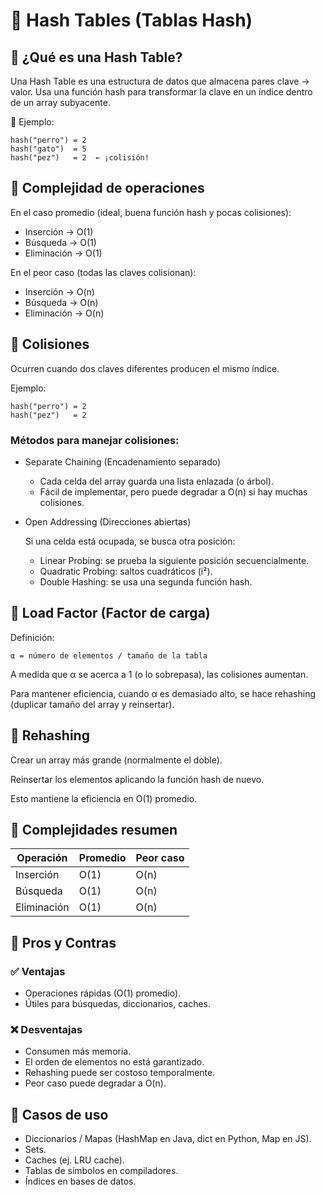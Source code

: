 # 📘 Hash Tables (Tablas Hash)

## 🔹 ¿Qué es una Hash Table?

Una Hash Table es una estructura de datos que almacena pares clave → valor.
Usa una función hash para transformar la clave en un índice dentro de un array subyacente.

📌 Ejemplo:

```
hash("perro") = 2
hash("gato")  = 5
hash("pez")   = 2  ← ¡colisión!
```

## 🔹 Complejidad de operaciones

En el caso promedio (ideal, buena función hash y pocas colisiones):

* Inserción → O(1)
* Búsqueda → O(1)
* Eliminación → O(1)

En el peor caso (todas las claves colisionan):

* Inserción → O(n)
* Búsqueda → O(n)
* Eliminación → O(n)

## 🔹 Colisiones

Ocurren cuando dos claves diferentes producen el mismo índice.

Ejemplo:

```
hash("perro") = 2
hash("pez")   = 2
```

### Métodos para manejar colisiones:

* Separate Chaining (Encadenamiento separado) 

  * Cada celda del array guarda una lista enlazada (o árbol).
  * Fácil de implementar, pero puede degradar a O(n) si hay muchas colisiones.

* Open Addressing (Direcciones abiertas)

  Si una celda está ocupada, se busca otra posición:
    * Linear Probing: se prueba la siguiente posición secuencialmente.
    * Quadratic Probing: saltos cuadráticos (i²).
    * Double Hashing: se usa una segunda función hash.

## 🔹 Load Factor (Factor de carga)

Definición:

```
α = número de elementos / tamaño de la tabla
```

A medida que α se acerca a 1 (o lo sobrepasa), las colisiones aumentan.

Para mantener eficiencia, cuando α es demasiado alto, se hace rehashing (duplicar tamaño del array y reinsertar).

## 🔹 Rehashing

Crear un array más grande (normalmente el doble).

Reinsertar los elementos aplicando la función hash de nuevo. 

Esto mantiene la eficiencia en O(1) promedio.

## 🔹 Complejidades resumen
<table>
  <thead>
    <tr>
      <th>Operación</th>
      <th>Promedio</th>
      <th>Peor caso</th>
    </tr>
  </thead>
  <tbody>
    <tr>
      <td>Inserción</td>
      <td>O(1)</td>
      <td>O(n)</td>
    </tr>
    <tr>
      <td>Búsqueda</td>
      <td>O(1)</td>
      <td>O(n)</td>
    </tr>
    <tr>
      <td>Eliminación</td>
      <td>O(1)</td>
      <td>O(n)</td>
    </tr>
  </tbody>
</table>

## 🔹 Pros y Contras

### ✅ Ventajas
* Operaciones rápidas (O(1) promedio).
* Útiles para búsquedas, diccionarios, caches.

### ❌ Desventajas
* Consumen más memoria.
* El orden de elementos no está garantizado.
* Rehashing puede ser costoso temporalmente.
* Peor caso puede degradar a O(n).

## 🔹 Casos de uso

* Diccionarios / Mapas (HashMap en Java, dict en Python, Map en JS).
* Sets.
* Caches (ej. LRU cache).
* Tablas de símbolos en compiladores.
* Índices en bases de datos.
